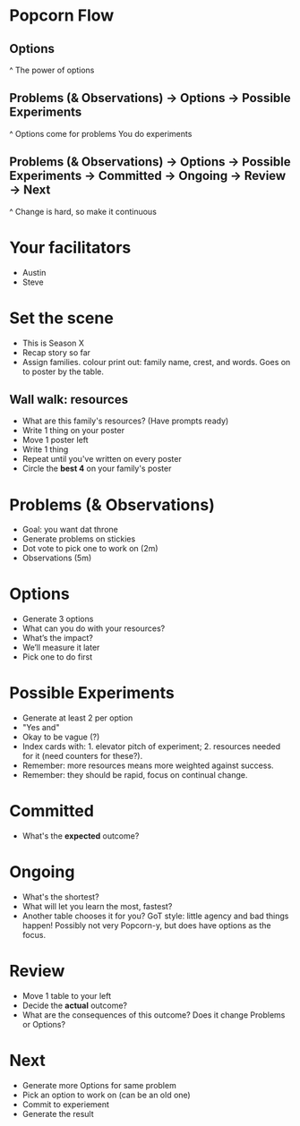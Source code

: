 # Popcorn Flow

## **O**ptions

^ The power of options 

## **P**roblems (& Observations) → **O**ptions → **P**ossible Experiments

^ Options come for problems
You do experiments

## **P**roblems (& Observations) → **O**ptions → **P**ossible Experiments → **C**ommitted → **O**ngoing → **R**eview → **N**ext

^ Change is hard, so make it continuous

# Your facilitators

* Austin
* Steve

# Set the scene

* This is Season X
* Recap story so far
* Assign families. colour print out: family name, crest, and words. Goes on to poster by the table.

## Wall walk: resources

* What are this family's resources? (Have prompts ready)
* Write 1 thing on your poster
* Move 1 poster left
* Write 1 thing
* Repeat until you've written on every poster
* Circle the **best 4** on your family's poster

# Problems (& Observations)

* Goal: you want dat throne
* Generate problems on stickies
* Dot vote to pick one to work on (2m)
* Observations (5m)

# Options

* Generate 3 options
* What can you do with your resources?
* What’s the impact?
* We’ll measure it later
* Pick one to do first

# Possible Experiments

* Generate at least 2 per option
* "Yes and"
* Okay to be vague (?)
* Index cards with: 1. elevator pitch of experiment; 2. resources needed for it (need counters for these?).
* Remember: more resources means more weighted against success.
* Remember: they should be rapid, focus on continual change.

# Committed

* What's the **expected** outcome?

# Ongoing

* What's the shortest?
* What will let you learn the most, fastest?
* Another table chooses it for you? GoT style: little agency and bad things happen! Possibly not very Popcorn-y, but does have options as the focus.

# Review

* Move 1 table to your left
* Decide the **actual** outcome?
* What are the consequences of this outcome? Does it change Problems or Options?

# Next

* Generate more Options for same problem
* Pick an option to work on (can be an old one)
* Commit to experiement
* Generate the result
